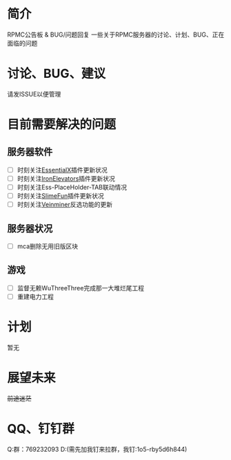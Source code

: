 # 简介
RPMC公告板 & BUG/问题回复
一些关于RPMC服务器的讨论、计划、BUG、正在面临的问题

# 讨论、BUG、建议
请发ISSUE以便管理

# 目前需要解决的问题
## 服务器软件
- [ ] 时刻关注[EssentialX](https://github.com/EssentialsX/Essentials)插件更新状况
- [ ] 时刻关注[IronElevators](https://www.spigotmc.org/resources/ironelevators-1-4-6-1-19-x.19451)插件更新状况
- [ ] 时刻关注Ess-PlaceHolder-TAB联动情况
- [ ] 时刻关注[SlimeFun](https://github.com/StarWishsama/Slimefun4)插件更新状况
- [ ] 时刻关注[Veinminer](https://github.com/2008Choco/VeinMiner)反选功能的更新

## 服务器状况
- [ ] mca删除无用旧版区块

## 游戏
- [ ] 监督无赖WuThreeThree完成那一大堆烂尾工程
- [ ] 重建电力工程

# 计划
暂无

# 展望未来
~~前途迷茫~~

# QQ、钉钉群
Q:群：769232093
D:(需先加我钉来拉群，我钉:1o5-rby5d6h844)